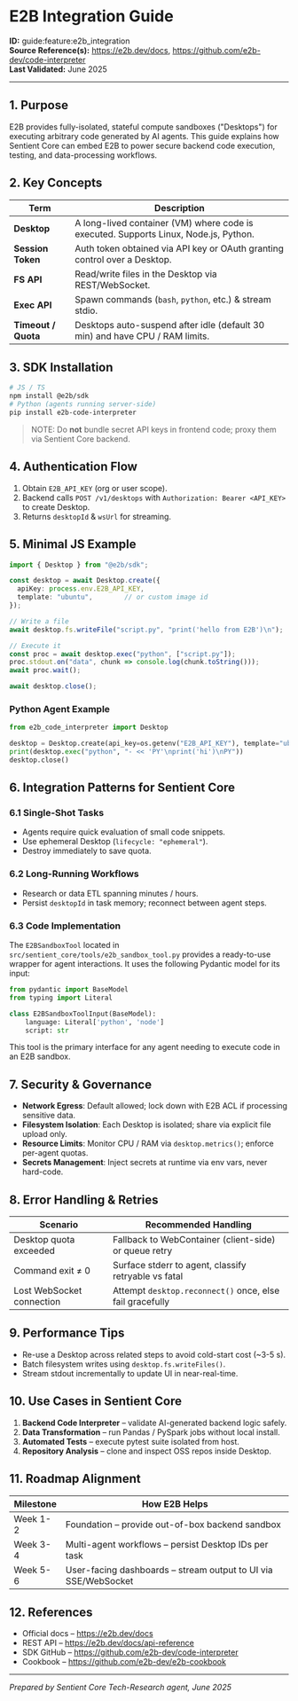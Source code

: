 # E2B Integration Guide

**ID:** guide:feature:e2b_integration  
**Source Reference(s):** https://e2b.dev/docs, https://github.com/e2b-dev/code-interpreter  
**Last Validated:** June 2025

---

## 1. Purpose
E2B provides fully-isolated, stateful compute sandboxes ("Desktops") for executing arbitrary code generated by AI agents. This guide explains how Sentient Core can embed E2B to power secure backend code execution, testing, and data-processing workflows.

## 2. Key Concepts
| Term | Description |
|------|-------------|
| **Desktop** | A long-lived container (VM) where code is executed. Supports Linux, Node.js, Python. |
| **Session Token** | Auth token obtained via API key or OAuth granting control over a Desktop. |
| **FS API** | Read/write files in the Desktop via REST/WebSocket. |
| **Exec API** | Spawn commands (`bash`, `python`, etc.) & stream stdio. |
| **Timeout / Quota** | Desktops auto-suspend after idle (default 30 min) and have CPU / RAM limits.

## 3. SDK Installation
```bash
# JS / TS
npm install @e2b/sdk
# Python (agents running server-side)
pip install e2b-code-interpreter
```
> NOTE: Do **not** bundle secret API keys in frontend code; proxy them via Sentient Core backend.

## 4. Authentication Flow
1. Obtain `E2B_API_KEY` (org or user scope).  
2. Backend calls `POST /v1/desktops` with `Authorization: Bearer <API_KEY>` to create Desktop.  
3. Returns `desktopId` & `wsUrl` for streaming.

## 5. Minimal JS Example
```ts
import { Desktop } from "@e2b/sdk";

const desktop = await Desktop.create({
  apiKey: process.env.E2B_API_KEY,
  template: "ubuntu",        // or custom image id
});

// Write a file
await desktop.fs.writeFile("script.py", "print('hello from E2B')\n");

// Execute it
const proc = await desktop.exec("python", ["script.py"]);
proc.stdout.on("data", chunk => console.log(chunk.toString()));
await proc.wait();

await desktop.close();
```

### Python Agent Example
```python
from e2b_code_interpreter import Desktop

desktop = Desktop.create(api_key=os.getenv("E2B_API_KEY"), template="ubuntu")
print(desktop.exec("python", "- << 'PY'\nprint('hi')\nPY"))
desktop.close()
```

## 6. Integration Patterns for Sentient Core
### 6.1 Single-Shot Tasks
* Agents require quick evaluation of small code snippets.  
* Use ephemeral Desktop (`lifecycle: "ephemeral"`).  
* Destroy immediately to save quota.

### 6.2 Long-Running Workflows
* Research or data ETL spanning minutes / hours.  
* Persist `desktopId` in task memory; reconnect between agent steps.

### 6.3 Code Implementation

The `E2BSandboxTool` located in `src/sentient_core/tools/e2b_sandbox_tool.py` provides a ready-to-use wrapper for agent interactions. It uses the following Pydantic model for its input:

```python
from pydantic import BaseModel
from typing import Literal

class E2BSandboxToolInput(BaseModel):
    language: Literal['python', 'node']
    script: str
```

This tool is the primary interface for any agent needing to execute code in an E2B sandbox.


## 7. Security & Governance
* **Network Egress**: Default allowed; lock down with E2B ACL if processing sensitive data.
* **Filesystem Isolation**: Each Desktop is isolated; share via explicit file upload only.
* **Resource Limits**: Monitor CPU / RAM via `desktop.metrics()`; enforce per-agent quotas.
* **Secrets Management**: Inject secrets at runtime via env vars, never hard-code.

## 8. Error Handling & Retries
| Scenario | Recommended Handling |
|----------|----------------------|
| Desktop quota exceeded | Fallback to WebContainer (client-side) or queue retry |
| Command exit ≠ 0 | Surface stderr to agent, classify retryable vs fatal |
| Lost WebSocket connection | Attempt `desktop.reconnect()` once, else fail gracefully |

## 9. Performance Tips
* Re-use a Desktop across related steps to avoid cold-start cost (~3-5 s).
* Batch filesystem writes using `desktop.fs.writeFiles()`.
* Stream stdout incrementally to update UI in near-real-time.

## 10. Use Cases in Sentient Core
1. **Backend Code Interpreter** – validate AI-generated backend logic safely.  
2. **Data Transformation** – run Pandas / PySpark jobs without local install.  
3. **Automated Tests** – execute pytest suite isolated from host.  
4. **Repository Analysis** – clone and inspect OSS repos inside Desktop.

## 11. Roadmap Alignment
| Milestone | How E2B Helps |
|-----------|---------------|
| Week 1-2 | Foundation – provide out-of-box backend sandbox |
| Week 3-4 | Multi-agent workflows – persist Desktop IDs per task |
| Week 5-6 | User-facing dashboards – stream output to UI via SSE/WebSocket |

## 12. References
* Official docs – <https://e2b.dev/docs>
* REST API – <https://e2b.dev/docs/api-reference>
* SDK GitHub – <https://github.com/e2b-dev/code-interpreter>
* Cookbook – <https://github.com/e2b-dev/e2b-cookbook>

---
*Prepared by Sentient Core Tech-Research agent, June 2025*
